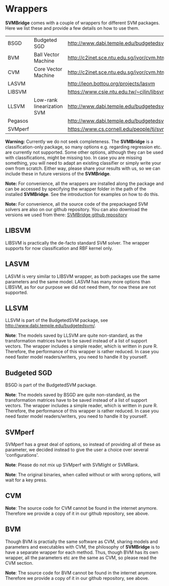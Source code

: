 


# Wrappers

**SVMBridge** comes with a couple of wrappers for different SVM packages. Here we list these and provide a few details on how to use them.

| | | |
|-|-|-|
|BSGD| Budgeted SGD | http://www.dabi.temple.edu/budgetedsvm/
|BVM| Ball Vector Machine | http://c2inet.sce.ntu.edu.sg/ivor/cvm.html
|CVM| Core Vector Machine | http://c2inet.sce.ntu.edu.sg/ivor/cvm.html
|LASVM |  | http://leon.bottou.org/projects/lasvm
|LIBSVM |   | https://www.csie.ntu.edu.tw/~cjlin/libsvm/
|LLSVM| Low-rank linearization SVM  | http://www.dabi.temple.edu/budgetedsvm/
|Pegasos|   | http://www.dabi.temple.edu/budgetedsvm/
|SVMperf|   | https://www.cs.cornell.edu/people/tj/svm_light/svm_perf.html


**Warning:** Currently we do not seek completeness. The **SVMBridge** is a classification-only package, so many options e.g. regarding regression etc. are currently not supported. Some other options, although they can be used with classifications, might be missing too. In case you are missing something, you will need to adapt an existing classifier or simply write your own from scratch. Either way, please share your results with us, so we can include these in future versions of the **SVMBridge**.


**Note:** For convenience, all the wrappers are installed along the package and can be accessed by specifying the wrapper folder in the path of the installed **SVMBridge**. See the introduction for examples on how to do this.

**Note:** For convenience, all the source code of the prepackaged SVM solvers are also on our github repository. You can also download the versions we used from there: [SVMBridge github repository](github.com/aydindemircioglu/SVMBridge])




## LIBSVM

LIBSVM is practically the de-facto standard SVM solver.
The wrapper supports for now classification and RBF kernel only.



## LASVM

LASVM is very similar to LIBSVM wrapper, as both packages use the same parameters and the same model. LASVM has many more options than LIBSVM, as for our purpose we did not need them, for now these are not supported.



## LLSVM


LLSVM is part of the BudgetedSVM package, see http://www.dabi.temple.edu/budgetedsvm/.


**Note**: The models saved by LLSVM are quite non-standard, as the transformation matrices
have to be saved instead of a list of support vectors. The wrapper includes a simple
reader, which is written in pure R. Therefore, the performance of this wrapper is rather
reduced. In case you need faster model readers/writers, you need to handle it by
yourself.



## Budgeted SGD

BSGD is part of the BudgetedSVM package.

**Note**: The models saved by BSGD are quite non-standard, as the transformation matrices
have to be saved instead of a list of support vectors. The wrapper includes a simple
reader, which is written in pure R. Therefore, the performance of this wrapper is rather
reduced. In case you need faster model readers/writers, you need to handle it by
yourself.


## SVMperf

SVMperf has a great deal of options, so instead of providing all of these as parameter, we decided instead to give the user a choice over several 'configurations'.


**Note**: Please do not mix up SVMperf with SVMlight or SVMRank.

**Note**: The original binaries, when called without or with wrong options, will wait for a key press.



## CVM


**Note**: The source code for CVM cannot be found in the internet anymore.
Therefore we provide a copy of it in our github repository, see above.


## BVM

Though BVM is practially the same software as CVM, sharing models and parameters and executables with CVM, the philosophy of **SVMBridge** is to have a separate wrapper for each method. Thus, though BVM has its own wrapper, all the parameters etc are the same as CVM, so please read the CVM section.

**Note**: The source code for BVM cannot be found in the internet anymore.
Therefore we provide a copy of it in our github repository, see above.

